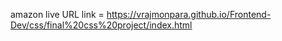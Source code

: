 amazon live URL link = https://vrajmonpara.github.io/Frontend-Dev/css/final%20css%20project/index.html
